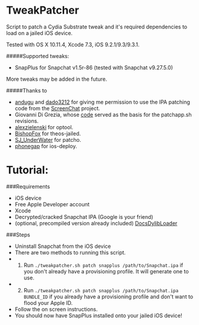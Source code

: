 # TweakPatcher
Script to patch a Cydia Substrate tweak and it's required dependencies to load on a jailed iOS device.

Tested with OS X 10.11.4, Xcode 7.3, iOS 9.2.1/9.3/9.3.1.

#####Supported tweaks:

* SnapPlus for Snapchat v1.5r-86 (tested with Snapchat v9.27.5.0)

More tweaks may be added in the future.


#####Thanks to
* [andugu](https://github.com/andugu) and [dado3212](https://github.com/dado3212) for giving me permission to use the IPA patching code from the [ScreenChat](https://github.com/andugu/ScreenChat) project.
* Giovanni Di Grezia, whose [code](http://www.xgiovio.com/blog-photos-videos-other/blog/resign-your-ios-ipa-frameworks-and-plugins-included/) served as the basis for the patchapp.sh revisions.
* [alexzielenski](https://github.com/alexzielenski) for optool.
* [BishopFox](https://github.com/BishopFox) for theos-jailed.
* [SJ_UnderWater](http://www.tonymacx86.com/general-help/86205-patcho-simple-hex-binary-patcher.html) for patcho.
* [phonegap](https://github.com/phonegap/ios-deploy) for ios-deploy.


Tutorial:
============

###Requirements

* iOS device
* Free Apple Developer account
* Xcode
* Decrypted/cracked Snapchat IPA (Google is your friend)
* (optional, precompiled version already included) [DocsDylibLoader](https://github.com/Defying/DocsDylibLoader)


###Steps

* Uninstall Snapchat from the iOS device
* There are two methods to running this script.
* 1) Run `./tweakpatcher.sh patch snapplus /path/to/Snapchat.ipa` if you don't already have a provisioning profile. It will generate one to use.
* 2) Run `./tweakpatcher.sh patch snapplus /path/to/Snapchat.ipa BUNDLE_ID` if you already have a provisioning profile and don't want to flood your Apple ID.
* Follow the on screen instructions.
* You should now have SnapPlus installed onto your jailed iOS device!
